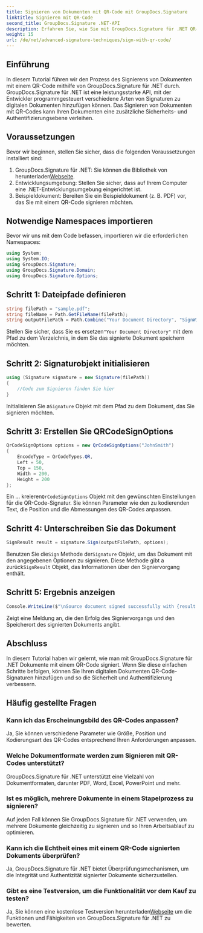```yaml
---
title: Signieren von Dokumenten mit QR-Code mit GroupDocs.Signature
linktitle: Signieren mit QR-Code
second_title: GroupDocs.Signature .NET-API
description: Erfahren Sie, wie Sie mit GroupDocs.Signature für .NET QR-Code-Signaturen zu Ihren Dokumenten hinzufügen. Verbessern Sie mühelos Sicherheit und Authentifizierung.
weight: 15
url: /de/net/advanced-signature-techniques/sign-with-qr-code/
---
```

## Einführung
In diesem Tutorial führen wir den Prozess des Signierens von Dokumenten mit einem QR-Code mithilfe von GroupDocs.Signature für .NET durch. GroupDocs.Signature für .NET ist eine leistungsstarke API, mit der Entwickler programmgesteuert verschiedene Arten von Signaturen zu digitalen Dokumenten hinzufügen können. Das Signieren von Dokumenten mit QR-Codes kann Ihren Dokumenten eine zusätzliche Sicherheits- und Authentifizierungsebene verleihen.
## Voraussetzungen
Bevor wir beginnen, stellen Sie sicher, dass die folgenden Voraussetzungen installiert sind:
1.  GroupDocs.Signature für .NET: Sie können die Bibliothek von herunterladen[Webseite](https://releases.groupdocs.com/signature/net/).
2. Entwicklungsumgebung: Stellen Sie sicher, dass auf Ihrem Computer eine .NET-Entwicklungsumgebung eingerichtet ist.
3. Beispieldokument: Bereiten Sie ein Beispieldokument (z. B. PDF) vor, das Sie mit einem QR-Code signieren möchten.

## Notwendige Namespaces importieren
Bevor wir uns mit dem Code befassen, importieren wir die erforderlichen Namespaces:
```csharp
using System;
using System.IO;
using GroupDocs.Signature;
using GroupDocs.Signature.Domain;
using GroupDocs.Signature.Options;
```

## Schritt 1: Dateipfade definieren
```csharp
string filePath = "sample.pdf";
string fileName = Path.GetFileName(filePath);
string outputFilePath = Path.Combine("Your Document Directory", "SignWithQRCode", fileName);
```
 Stellen Sie sicher, dass Sie es ersetzen`"Your Document Directory"` mit dem Pfad zu dem Verzeichnis, in dem Sie das signierte Dokument speichern möchten.
## Schritt 2: Signaturobjekt initialisieren
```csharp
using (Signature signature = new Signature(filePath))
{
    //Code zum Signieren finden Sie hier
}
```
 Initialisieren Sie a`Signature` Objekt mit dem Pfad zu dem Dokument, das Sie signieren möchten.
## Schritt 3: Erstellen Sie QRCodeSignOptions
```csharp
QrCodeSignOptions options = new QrCodeSignOptions("JohnSmith")
{
    EncodeType = QrCodeTypes.QR,
    Left = 50,
    Top = 150,
    Width = 200,
    Height = 200
};
```
 Ein ... kreieren`QrCodeSignOptions` Objekt mit den gewünschten Einstellungen für die QR-Code-Signatur. Sie können Parameter wie den zu kodierenden Text, die Position und die Abmessungen des QR-Codes anpassen.
## Schritt 4: Unterschreiben Sie das Dokument
```csharp
SignResult result = signature.Sign(outputFilePath, options);
```
 Benutzen Sie die`Sign` Methode der`Signature` Objekt, um das Dokument mit den angegebenen Optionen zu signieren. Diese Methode gibt a zurück`SignResult` Objekt, das Informationen über den Signiervorgang enthält.
## Schritt 5: Ergebnis anzeigen
```csharp
Console.WriteLine($"\nSource document signed successfully with {result.Succeeded.Count} signature(s).\nFile saved at {outputFilePath}.");
```
Zeigt eine Meldung an, die den Erfolg des Signiervorgangs und den Speicherort des signierten Dokuments angibt.

## Abschluss
In diesem Tutorial haben wir gelernt, wie man mit GroupDocs.Signature für .NET Dokumente mit einem QR-Code signiert. Wenn Sie diese einfachen Schritte befolgen, können Sie Ihren digitalen Dokumenten QR-Code-Signaturen hinzufügen und so die Sicherheit und Authentifizierung verbessern.

## Häufig gestellte Fragen
### Kann ich das Erscheinungsbild des QR-Codes anpassen?
Ja, Sie können verschiedene Parameter wie Größe, Position und Kodierungsart des QR-Codes entsprechend Ihren Anforderungen anpassen.
### Welche Dokumentformate werden zum Signieren mit QR-Codes unterstützt?
GroupDocs.Signature für .NET unterstützt eine Vielzahl von Dokumentformaten, darunter PDF, Word, Excel, PowerPoint und mehr.
### Ist es möglich, mehrere Dokumente in einem Stapelprozess zu signieren?
Auf jeden Fall können Sie GroupDocs.Signature für .NET verwenden, um mehrere Dokumente gleichzeitig zu signieren und so Ihren Arbeitsablauf zu optimieren.
### Kann ich die Echtheit eines mit einem QR-Code signierten Dokuments überprüfen?
Ja, GroupDocs.Signature für .NET bietet Überprüfungsmechanismen, um die Integrität und Authentizität signierter Dokumente sicherzustellen.
### Gibt es eine Testversion, um die Funktionalität vor dem Kauf zu testen?
 Ja, Sie können eine kostenlose Testversion herunterladen[Webseite](https://releases.groupdocs.com/) um die Funktionen und Fähigkeiten von GroupDocs.Signature für .NET zu bewerten.